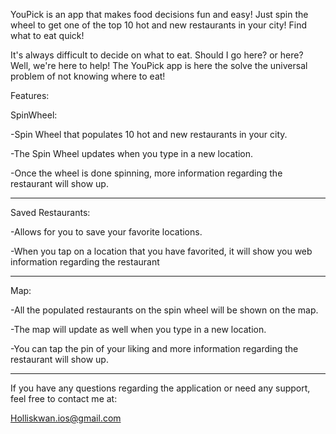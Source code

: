 YouPick is an app that makes food decisions fun and easy! Just spin the wheel to get one of the top 10 hot and new restaurants in your city! Find what to eat quick!

It's always difficult to decide on what to eat. Should I go here? or here? Well, we're here to help! The YouPick app is here the solve the universal problem of not knowing where to eat!

Features:

SpinWheel:

  -Spin Wheel that populates 10 hot and new restaurants in your city.

  -The Spin Wheel updates when you type in a new location.

  -Once the wheel is done spinning, more information regarding the restaurant will show up.

-----------------------------------------------------------------------------------------
Saved Restaurants:

  -Allows for you to save your favorite locations.
  
  -When you tap on a location that you have favorited, it will show you web information regarding the restaurant
  
-----------------------------------------------------------------------------------------

Map:

  -All the populated restaurants on the spin wheel will be shown on the map.

  -The map will update as well when you type in a new location.

  -You can tap the pin of your liking and more information regarding the restaurant will show up.

-----------------------------------------------------------------------------------------

If you have any questions regarding the application or need any support, feel free to contact me at:

Holliskwan.ios@gmail.com
